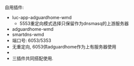 自用插件:
 - luc-app-adguardhome-wmd 
   - 5553重定向模式选择只保留作为dnsmasq的上游服务器
 - adguardhome-wmd
 - smartdns-wmd
  - 端口号: 6053/5353
  - 无重定向, 6053供adguardhome作为上有服务器使用
  - 
 - 三插件共同搭配使用.

